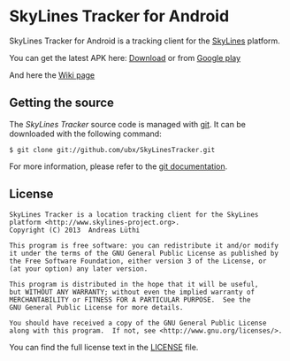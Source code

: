 # SkyLines Tracker for Android

SkyLines Tracker for Android is a tracking client for the
[SkyLines](https://www.skylines-project.org) platform.

You can get the latest APK here: [Download](https://www.dropbox.com/s/1dkhvwm6xp9ahey/SkyLinesTracker.apk) or
from [Google play](https://play.google.com/store/apps/details?id=ch.luethi.skylinestracker)

And here the [Wiki page](https://github.com/ubx/SkyLinesTracker/wiki/SkyLinesTracker)

## Getting the source

The *SkyLines Tracker* source code is managed with [git](http://www.git-scm.com/).
It can be downloaded with the following command:

    $ git clone git://github.com/ubx/SkyLinesTracker.git

For more information, please refer to the [git documentation](http://git-scm.com/documentation).

## License

    SkyLines Tracker is a location tracking client for the SkyLines platform <http://www.skylines-project.org>.
    Copyright (C) 2013  Andreas Lüthi

    This program is free software: you can redistribute it and/or modify
    it under the terms of the GNU General Public License as published by
    the Free Software Foundation, either version 3 of the License, or
    (at your option) any later version.

    This program is distributed in the hope that it will be useful,
    but WITHOUT ANY WARRANTY; without even the implied warranty of
    MERCHANTABILITY or FITNESS FOR A PARTICULAR PURPOSE.  See the
    GNU General Public License for more details.

    You should have received a copy of the GNU General Public License
    along with this program.  If not, see <http://www.gnu.org/licenses/>.

You can find the full license text in the [LICENSE](LICENSE.md) file.
